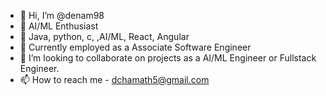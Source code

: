 - 👋 Hi, I’m @denam98
- 👀 AI/ML Enthusiast
- 👀 Java, python, c, ,AI/ML, React, Angular
- 🌱 Currently employed as a Associate Software Engineer
- 💞️ I’m looking to collaborate on projects as a AI/ML Engineer or Fullstack Engineer.
- 📫 How to reach me - dchamath5@gmail.com

<!---
denam98/denam98 is a ✨ special ✨ repository because its `README.md` (this file) appears on your GitHub profile.
You can click the Preview link to take a look at your changes.
--->
